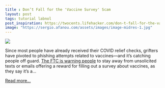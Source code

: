 ```yaml
---
title : Don’t Fall for the 'Vaccine Survey' Scam
layout: post
tags: tutorial labnol
post_inspiration: https://twocents.lifehacker.com/don-t-fall-for-the-vaccine-survey-scam-1846620925
image: "https://sergio.afanou.com/assets/images/image-midres-1.jpg"
---
```


<img src="https://i.kinja-img.com/gawker-media/image/upload/s--3xe2I6Mm--/c_fit,fl_progressive,q_80,w_636/usppavufitav1m3jjbva.jpg" /><p>Since most people have already received their COVID relief checks, grifters have pivoted to phishing attempts related to vaccines—and it’s catching people off guard. <a href="https://www.consumer.ftc.gov/blog/2021/03/ignore-bogus-covid-vaccine-survey" target="_blank" rel="noopener noreferrer">The FTC is warning people</a> to stay away from unsolicited texts or emails offering a reward for filling out a survey about vaccines, as they say it’s a…</p><p><a href="https://twocents.lifehacker.com/don-t-fall-for-the-vaccine-survey-scam-1846620925">Read more...</a></p>